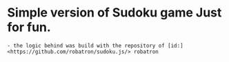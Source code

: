 # Simple version of Sudoku game Just for fun.

    - the logic behind was build with the repository of [id:] <https://github.com/robatron/sudoku.js/> robatron
